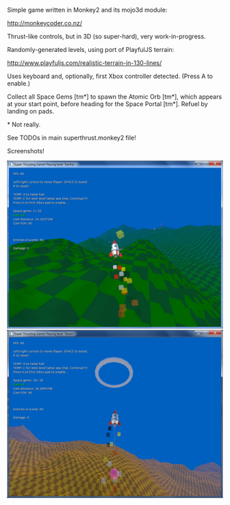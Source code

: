 Simple game written in Monkey2 and its mojo3d module:

http://monkeycoder.co.nz/

Thrust-like controls, but in 3D (so super-hard), very work-in-progress.

Randomly-generated levels, using port of PlayfulJS terrain:

http://www.playfuljs.com/realistic-terrain-in-130-lines/

Uses keyboard and, optionally, first Xbox controller detected. (Press A to enable.)

Collect all Space Gems [tm\*] to spawn the Atomic Orb [tm\*], which appears at your start point, before heading for the Space Portal [tm\*]. Refuel by landing on pads.

\* Not really.

See TODOs in main superthrust.monkey2 file!

Screenshots!

![Super Thrusting Game: Flying over terrain](https://raw.githubusercontent.com/DruggedBunny/Super-Thrusting-Game/master/screenshots/superthrust1.png)
![Super Thrusting Game: Heading for portal, carrying orb](https://raw.githubusercontent.com/DruggedBunny/Super-Thrusting-Game/master/screenshots/superthrust2.png)

